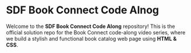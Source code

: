 # SDF Book Connect Code Alnog

Welcome to the **SDF Book Connect Code Along** repository! This is the official solution repo for the Book Connect code-along video series, where we build a stylish and functional book catalog web page using **HTML & CSS**.

